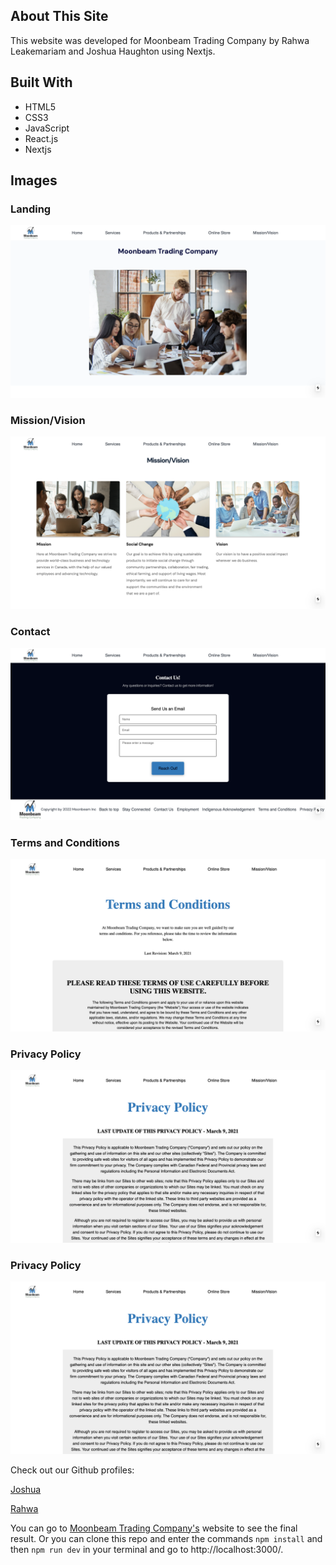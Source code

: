 ## About This Site
This website was developed for Moonbeam Trading Company by Rahwa Leakemariam and Joshua Haughton using Nextjs.


## Built With
- HTML5
- CSS3
- JavaScript
- React.js
- Nextjs


## Images



### Landing
!['Landing of app'](https://github.com/rahleak/moonbeam/blob/master/src/assets/Landing.png)

### Mission/Vision
!['Moonbeam Mission/Vision Section'](https://github.com/rahleak/moonbeam/blob/assets/src/assets/Mission-Vision.png)

### Contact
!['Contact Form'](https://github.com/rahleak/moonbeam/blob/assets/src/assets/Contact.png)

 ### Terms and Conditions
!['Terms and Conditions'](https://github.com/rahleak/moonbeam/blob/assets/src/assets/Terms.png)

 ### Privacy Policy
!['Privacy Policy'](https://github.com/rahleak/moonbeam/blob/assets/src/assets/Privacy.png)

 ### Privacy Policy
!['Privacy Policy'](https://github.com/rahleak/moonbeam/blob/assets/src/assets/Privacy.png)



Check out our Github profiles:

[Joshua](https://github.com/JoshuaHaughton)

[Rahwa](https://github.com/rahleak)



You can go to [Moonbeam Trading Company's](https://moonbeamtrading.ca/) website to see the final result. Or you can clone this repo and enter the commands `npm install` and then `npm run dev` in your terminal and go to http://localhost:3000/.




